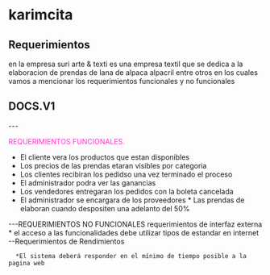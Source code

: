 # karimcita
## Requerimientos
en la empresa suri arte & texti es una empresa textil que se dedica a la elaboracion de prendas de lana de alpaca alpacril entre otros en los cuales vamos a mencionar los requerimientos funcionales  y no funcionales

## DOCS.V1
---<div style="color:#FF33CF;"> REQUERIMIENTOS FUNCIONALES.</div>
 * El cliente vera los productos que estan disponibles
 * Los precios de las prendas etaran visibles por categoria 
 * Los clientes recibiran los pedidso una vez terminado el proceso
 * El administrador podra ver las ganancias 
 * Los vendedores entregaran los pedidos con la boleta cancelada 
 * El administrador se encargara de los proveedores * Las prendas de elaboran cuando despositen una adelanto del 50% 

---REQUERIMIENTOS NO FUNCIONALES
    requerimientos de interfaz externa 
      * el acceso a las funcionalidades debe utilizar tipos de estandar en internet --Requerimientos de Rendimientos

      *El sistema deberá responder en el mínimo de tiempo posible a la pagina web 
